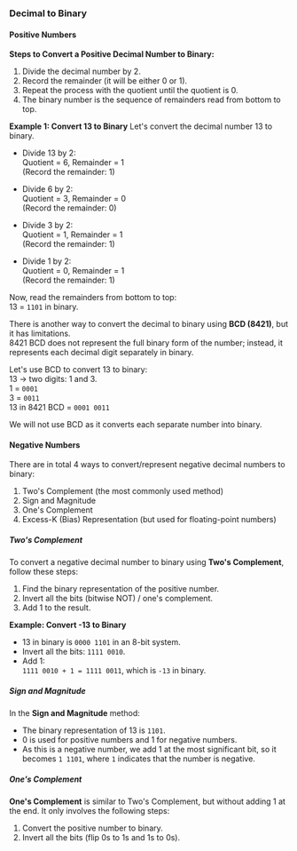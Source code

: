 
### Decimal to Binary

#### Positive Numbers

**Steps to Convert a Positive Decimal Number to Binary:**
1. Divide the decimal number by 2.
2. Record the remainder (it will be either 0 or 1).
3. Repeat the process with the quotient until the quotient is 0.
4. The binary number is the sequence of remainders read from bottom to top.

**Example 1: Convert 13 to Binary**
Let's convert the decimal number 13 to binary.

- Divide 13 by 2:  
  Quotient = 6, Remainder = 1  
  (Record the remainder: 1)

- Divide 6 by 2:  
  Quotient = 3, Remainder = 0  
  (Record the remainder: 0)

- Divide 3 by 2:  
  Quotient = 1, Remainder = 1  
  (Record the remainder: 1)

- Divide 1 by 2:  
  Quotient = 0, Remainder = 1  
  (Record the remainder: 1)

Now, read the remainders from bottom to top:  
13 = `1101` in binary.

There is another way to convert the decimal to binary using **BCD (8421)**, but it has limitations.  
8421 BCD does not represent the full binary form of the number; instead, it represents each decimal digit separately in binary.

Let's use BCD to convert 13 to binary:  
13 → two digits: 1 and 3.  
1 = `0001`  
3 = `0011`  
13 in 8421 BCD = `0001 0011`

We will not use BCD as it converts each separate number into binary.


#### Negative Numbers

There are in total 4 ways to convert/represent negative decimal numbers to binary:

1. Two's Complement (the most commonly used method)
2. Sign and Magnitude
3. One's Complement
4. Excess-K (Bias) Representation (but used for floating-point numbers)


##### Two's Complement

To convert a negative decimal number to binary using **Two's Complement**, follow these steps:
1. Find the binary representation of the positive number.
2. Invert all the bits (bitwise NOT) / one's complement.
3. Add 1 to the result.

**Example: Convert -13 to Binary**

- 13 in binary is `0000 1101` in an 8-bit system.
- Invert all the bits: `1111 0010`.
- Add 1:  
  `1111 0010 + 1 = 1111 0011`, which is `-13` in binary.


##### Sign and Magnitude

In the **Sign and Magnitude** method:
- The binary representation of 13 is `1101`.
- 0 is used for positive numbers and 1 for negative numbers.
- As this is a negative number, we add 1 at the most significant bit, so it becomes `1 1101`, where `1` indicates that the number is negative.


##### One's Complement

**One's Complement** is similar to Two's Complement, but without adding 1 at the end. It only involves the following steps:
1. Convert the positive number to binary.
2. Invert all the bits (flip 0s to 1s and 1s to 0s).
